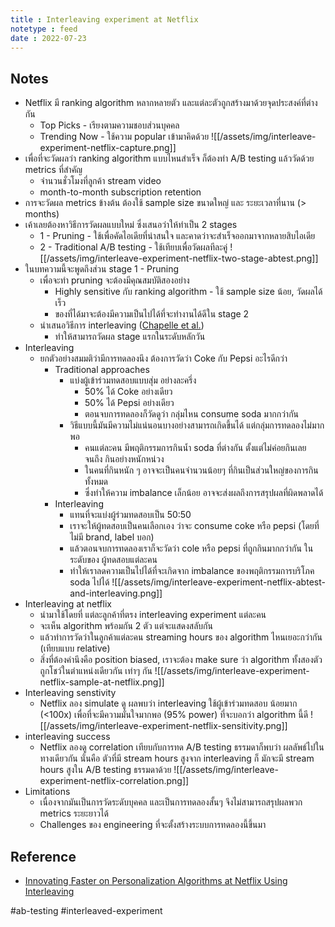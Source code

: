 ```yaml
---
title : Interleaving experiment at Netflix
notetype : feed
date : 2022-07-23
---
```



## Notes
- Netflix มี ranking algorithm หลากหลายตัว และแต่ละตัวถูกสร้างมาด้วยจุดประสงค์ที่ต่างกัน
	- Top Picks - เรียงตามความชอบส่วนบุคคล
	- Trending Now - ใช้ความ popular เข้ามาคิดด้วย
![[/assets/img/interleave-experiment-netflix-capture.png]]
- เพื่อที่จะวัดผลว่า ranking algorithm แบบไหนสำเร็จ ก็ต้องทำ A/B testing แล้ววัดด้วย metrics ที่สำคัญ
	- จำนวนชั่วโมงที่ลูกค้า stream video
	- month-to-month subscription retention
- การจะวัดผล metrics ข้างต้น ต้องใช้ sample size ขนาดใหญ่ และ ระยะเวลาที่นาน (> months)
- เค้าเลยต้องหาวิธีการวัดผลแบบใหม่ ซึ่งเสนอว่าให้ทำเป็น 2 stages
	- 1 - Pruning - ใช้เพื่อคัดไอเดียที่น่าสนใจ และคาดว่าจะสำเร็จออกมาจากหลายสิบไอเดีย
	- 2 - Traditional A/B testing - ใช้เทียบเพื่อวัดผลทีละคู่
![[/assets/img/interleave-experiment-netflix-two-stage-abtest.png]]
- ในบทความนี้จะพูดถึงส่วน stage 1 - Pruning
	- เพื่อจะทำ pruning จะต้องมีคุณสมบัติสองอย่าง
		- Highly sensitive กับ ranking algorithm - ใช้ sample size น้อย, วัดผลได้เร็ว
		- ของที่ได้มาจะต้องมีความเป็นไปได้ที่จะทำงานได้ดีใน stage 2
	- นำเสนอวิธีการ interleaving ([Chapelle et al.](https://dl.acm.org/doi/10.1145/2094072.2094078))
		- ทำให้สามารถวัดผล stage แรกในระดับหลักวัน
- Interleaving
	- ยกตัวอย่างสมมติว่ามีการทดลองนึง ต้องการวัดว่า Coke กับ Pepsi อะไรดีกว่า
		- Traditional approaches
			- แบ่งผู้เข้าร่วมทดสอบแบบสุ่ม อย่างละครึ่ง
				- 50% ได้ Coke อย่างเดียว
				- 50% ได้ Pepsi อย่างเดียว
				- ตอนจบการทดลองก็วัดดูว่า กลุ่มไหน consume soda มากกว่ากัน
			- วิธีแบบนี้มันมีความไม่แน่นอนบางอย่างสามารถเกิดขึ้นได้ แต่กลุ่มการทดลองไม่มากพอ
				- คนแต่ละคน มีพฤติกรรมการกินน้ำ soda ที่ต่างกัน ตั้งแต่ไม่ค่อยกินเลย จนถึง กินอย่างหนักหน่วง
				- ในคนที่กินหนัก ๆ อาจจะเป็นคนจำนวนน้อยๆ ที่กินเป็นส่วนใหญ่ของการกินทั้งหมด
				- ซึ่งทำให้ความ imbalance เล็กน้อย อาจจะส่งผลถึงการสรุปผลที่ผิดพลาดได้
		- Interleaving
			- แทนที่จะแบ่งผู้ร่วมทดสอบเป็น 50:50
			- เราจะให้ผู้ทดสอบเป็นคนเลือกเอง ว่าจะ consume coke หรือ pepsi (โดยที่ไม่มี brand, label  บอก)
			- แล้วตอนจบการทดลองเราก็จะวัดว่า cole หรือ pepsi ที่ถูกกินมากกว่ากัน ในระดับของ ผู้ทดสอบแต่ละคน
			- ทำให้เราลดความเป็นไปได้ที่จะเกิดจาก imbalance ของพฤติกรรมการบริโภค soda ไปได้
![[/assets/img/interleave-experiment-netflix-abtest-and-interleaving.png]]
- Interleaving at netflix
	- นำมาใช้โดยที่ แต่ละลูกค้าที่ตรง interleaving experiment แต่ละคน
	- จะเห็น algorithm พร้อมกัน 2 ตัว แต่จะแสดงสลับกัน
	- แล้วทำการวัดว่าในลูกค้าแต่ละคน streaming hours ของ algorithm ไหนเยอะกว่ากัน (เทียบแบบ relative)
	- สิ่งที่ต้องคำนึงคือ position biased, เราจะต้อง make sure ว่า algorithm ทั้งสองตัว ถูกโชว์ในตำแหน่งเดียวกัน เท่าๆ กัน
![[/assets/img/interleave-experiment-netflix-sample-at-netflix.png]]
- Interleaving senstivity
	- Netflix ลอง simulate ดู ผลพบว่า interleaving ใช้ผู้เข้าร่วมทดสอบ น้อยมาก (<100x) เพื่อที่จะมีความมั่นใจมากพอ (95% power) ที่จะบอกว่า algorithm นี้ดี
![[/assets/img/interleave-experiment-netflix-sensitivity.png]]
- interleaving success
	- Netflix ลองดู correlation เทียบกับการทด A/B testing ธรรมดาก็พบว่า ผลลัพธ์ไปในทางเดียวกัน นั่นคือ ตัวที่มี stream hours สูงจาก interleaving ก็ มักจะมี stream hours สูงใน A/B testing ธรรมดาด้วย
![[/assets/img/interleave-experiment-netflix-correlation.png]]
- Limitations
	- เนื่องจากมันเป็นการวัดระดับบุคคล และเป็นการทดลองสั้นๆ จึงไม่สามารถสรุปผลพวก metrics ระยะยาวได้
	- Challenges ของ engineering ที่จะตั้งสร้างระบบการทดลองนี้ขึ้นมา


## Reference
- [Innovating Faster on Personalization Algorithms at Netflix Using Interleaving](https://netflixtechblog.com/interleaving-in-online-experiments-at-netflix-a04ee392ec55)

#ab-testing #interleaved-experiment